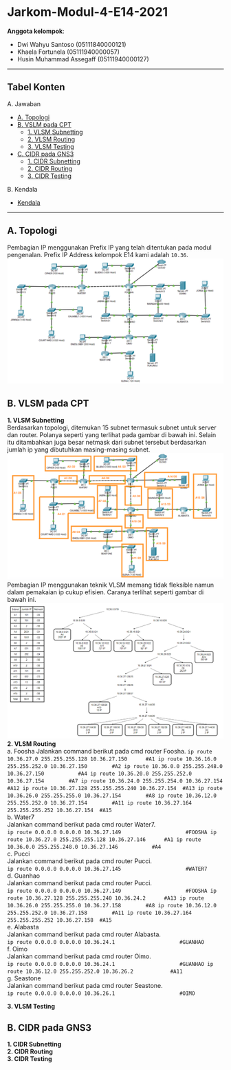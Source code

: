 # Jarkom-Modul-4-E14-2021

**Anggota kelompok**:

- Dwi Wahyu Santoso (05111840000121)
- Khaela Fortunela (05111940000057)
- Husin Muhammad Assegaff (05111940000127)

---

## Tabel Konten

A. Jawaban

- [A. Topologi](#a-topologi)
- [B. VSLM pada CPT](#b-vlsm-pada-cpt)
  - [1. VLSM Subnetting](#1-vlsm-subnetting)
  - [2. VLSM Routing](#2-vlsm-routing)
  - [3. VLSM Testing](#3-vlsm-testing)
- [C. CIDR pada GNS3](#c-cidr-pada-gns3)
  - [1. CIDR Subnetting](#1-cidr-subnetting)
  - [2. CIDR Routing](#2-cidr-routing)
  - [3. CIDR Testing](#3-cidr-testing)

B. Kendala

- [Kendala](#kendala)

---

## A. Topologi

Pembagian IP menggunakan Prefix IP yang telah ditentukan pada modul pengenalan. Prefix IP Address kelompok E14 kami adalah `10.36`. <br>
![topologi](img/topologi.PNG)

## B. VLSM pada CPT

**1. VLSM Subnetting**<br>
Berdasarkan topologi, ditemukan 15 subnet termasuk subnet untuk server dan router. Polanya seperti yang terlihat pada gambar di bawah ini. Selain itu ditambahkan juga besar netmask dari subnet tersebut berdasarkan jumlah ip yang dibutuhkan masing-masing subnet.<br> 
![alt_text](img/vlsm-subnetting.PNG)<br>
Pembagian IP menggunakan teknik VLSM memang tidak fleksible namun dalam pemakaian ip cukup efisien. Caranya terlihat seperti gambar di bawah ini.
![alt_text](img/vlsm-ip-arr.PNG)<br>
**2. VLSM Routing**<br>
     a. Foosha
        Jalankan command berikut pada cmd router Foosha.
        ```
        ip route 10.36.27.0 255.255.255.128 10.36.27.150	  #A1
        ip route 10.36.16.0 255.255.252.0 10.36.27.150		  #A2
        ip route 10.36.0.0 255.255.248.0 10.36.27.150		    #A4
        ip route 10.36.20.0 255.255.252.0 10.36.27.154		  #A7
        ip route 10.36.24.0 255.255.254.0 10.36.27.154		  #A12
        ip route 10.36.27.128 255.255.255.240 10.36.27.154	#A13
        ip route 10.36.26.0 255.255.255.0 10.36.27.154		  #A8
        ip route 10.36.12.0 255.255.252.0 10.36.27.154		  #A11
        ip route 10.36.27.164 255.255.255.252 10.36.27.154	#A15
        ```
        <br>
     b. Water7<br>
        Jalankan command berikut pada cmd router Water7.<br>
        ```
        ip route 0.0.0.0 0.0.0.0 10.36.27.149			          #FOOSHA
        ip route 10.36.27.0 255.255.255.128 10.36.27.146	  #A1
        ip route 10.36.0.0 255.255.248.0 10.36.27.146		    #A4
        ```
        <br>
     c. Pucci<br>
        Jalankan command berikut pada cmd router Pucci.<br>
        ```
        ip route 0.0.0.0 0.0.0.0 10.36.27.145			          #WATER7
        ```
        <br>
     d. Guanhao<br>
        Jalankan command berikut pada cmd router Pucci.<br>
        ```
        ip route 0.0.0.0 0.0.0.0 10.36.27.149			          #FOOSHA
        ip route 10.36.27.128 255.255.255.240 10.36.24.2	  #A13
        ip route 10.36.26.0 255.255.255.0 10.36.27.158		  #A8
        ip route 10.36.12.0 255.255.252.0 10.36.27.158		  #A11
        ip route 10.36.27.164 255.255.255.252 10.36.27.158	#A15
        ```
        <br>
     e. Alabasta<br>
        Jalankan command berikut pada cmd router Alabasta.<br>
        ```
        ip route 0.0.0.0 0.0.0.0 10.36.24.1			            #GUANHAO
        ```
        <br>
     f. Oimo<br>
        Jalankan command berikut pada cmd router Oimo.<br>
        ```
        ip route 0.0.0.0 0.0.0.0 10.36.24.1			            #GUANHAO
        ip route 10.36.12.0 255.255.252.0 10.36.26.2		    #A11
        ```
        <br>
     g. Seastone<br>
        Jalankan command berikut pada cmd router Seastone.<br>
        ```
        ip route 0.0.0.0 0.0.0.0 10.36.26.1			            #OIMO
        ```
        
**3. VLSM Testing**<br>

## B. CIDR pada GNS3

**1. CIDR Subnetting**<br>
**2. CIDR Routing**<br>
**3. CIDR Testing**<br>
